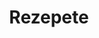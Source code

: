 ---
title: Rezepete
content:
    items: '@self.children'
    limit: 10
    order:
        by: date
        dir: desc
    pagination: true
    url_taxonomy_filters: true
feed:
    description: 'Sample Blog Description'
    limit: 10
pagination: true
---